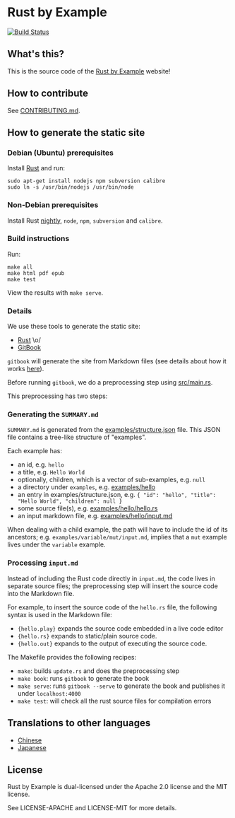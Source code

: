 # Rust by Example

[![Build Status][travis-image]][travis-link]

## What's this?

This is the source code of the [Rust by Example][website] website!

## How to contribute

See [CONTRIBUTING.md][how-to-contribute].

## How to generate the static site

### Debian (Ubuntu) prerequisites

Install [Rust](http://www.rust-lang.org/install.html) and
run:

```
sudo apt-get install nodejs npm subversion calibre
sudo ln -s /usr/bin/nodejs /usr/bin/node
```

### Non-Debian prerequisites

Install Rust [nightly](http://www.rust-lang.org/install.html),
`node`, `npm`, `subversion` and `calibre`.

### Build instructions

Run:

```
make all
make html pdf epub
make test
```

View the results with `make serve`.

### Details

We use these tools to generate the static site:

* [Rust][rust-lang] \o/
* [GitBook][gitbook]

`gitbook` will generate the site from Markdown files (see details about how it
works [here][gitbook-format]).

Before running `gitbook`, we do a preprocessing step using
[src/main.rs][main-rs].

This preprocessing has two steps:

### Generating the `SUMMARY.md`

`SUMMARY.md` is generated from the
[examples/structure.json][structure] file. This JSON file
contains a tree-like structure of "examples".

Each example has:

* an id, e.g. `hello`
* a title, e.g. `Hello World`
* optionally, children, which is a vector of sub-examples, e.g. `null`
* a directory under `examples`, e.g. [examples/hello][hello-folder]
* an entry in examples/structure.json, e.g.
  `{ "id": "hello", "title": "Hello World", "children": null }`
* some source file(s), e.g. [examples/hello/hello.rs][hello-rs]
* an input markdown file, e.g.
  [examples/hello/input.md][hello-md]

When dealing with a child example, the path will have to include the id of its
ancestors; e.g. `examples/variable/mut/input.md`, implies that a `mut` example
lives under the `variable` example.

### Processing `input.md`

Instead of including the Rust code directly in `input.md`, the code lives in
separate source files; the preprocessing step will insert the source code
into the Markdown file.

For example, to insert the source code of the `hello.rs` file, the following
syntax is used in the Markdown file:

* `{hello.play}` expands the source code embedded in a live code editor
* `{hello.rs}` expands to static/plain source code.
* `{hello.out}` expands to the output of executing the source code.

The Makefile provides the following recipes:

* `make`: builds `update.rs` and does the preprocessing step
* `make book`: runs `gitbook` to generate the book
* `make serve`: runs `gitbook --serve` to generate the book and publishes it
  under `localhost:4000`
* `make test`: will check all the rust source files for compilation errors

## Translations to other languages

* [Chinese](https://github.com/rust-lang-cn/rust-by-example-cn)
* [Japanese](https://github.com/rust-lang-ja/rust-by-example-ja)

## License

Rust by Example is dual-licensed under the Apache 2.0 license and the MIT
license.

See LICENSE-APACHE and LICENSE-MIT for more details.

[travis-image]: https://travis-ci.org/rust-lang/rust-by-example.svg?branch=master
[travis-link]: https://travis-ci.org/rust-lang/rust-by-example
[website]: http://rustbyexample.com
[how-to-contribute]: CONTRIBUTING.md
[rust-lang]: http://www.rust-lang.org/
[gitbook]: http://www.gitbook.io
[gitbook-format]: https://github.com/GitbookIO/gitbook#book-format
[main-rs]: src/main.rs
[structure]: examples/structure.json
[hello-folder]: examples/hello
[hello-rs]: examples/hello/hello.rs
[hello-md]: examples/hello/input.md


